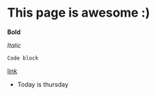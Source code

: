 # This page is awesome :)

**Bold**

*Italic*

```
Code block
```
[link](www.google.com)

* Today is thursday